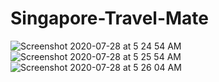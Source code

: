 # Singapore-Travel-Mate


![Screenshot 2020-07-28 at 5 24 54 AM](https://user-images.githubusercontent.com/28370962/88594025-13d94f00-d093-11ea-86bd-33a6b3aaacf3.png)
![Screenshot 2020-07-28 at 5 25 54 AM](https://user-images.githubusercontent.com/28370962/88594060-205da780-d093-11ea-8827-a4737757b630.png)
![Screenshot 2020-07-28 at 5 26 04 AM](https://user-images.githubusercontent.com/28370962/88594083-2b183c80-d093-11ea-853e-c519121d4719.png)
